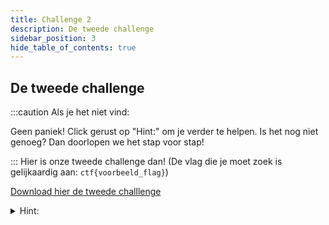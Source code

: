 ```yaml
---
title: Challenge 2
description: De tweede challenge
sidebar_position: 3
hide_table_of_contents: true
---
```


## De tweede challenge
:::caution Als je het niet vind:

Geen paniek! Click gerust op "Hint:" om je verder te helpen.
Is het nog niet genoeg? Dan doorlopen we het stap voor stap!

:::
Hier is onze tweede challenge dan!
(De vlag die je moet zoek is gelijkaardig aan: ``ctf{voorbeeld_flag}``)

[Download hier de tweede challlenge](./assets/challenge2.txt)

<details>
    <summary>Hint:</summary>
    <div>
        <div>Alles van de warmup zit hierin samen.</div>
        <br/>
        <details>
            <summary>Antwoord:</summary>
            <div>
                <div>Het is een .gif file opgeslaan als .txt en daarna geëncodeerd naar hex en dan naar base64!</div>
                <br/>
                <details>
                <summary>De vlag:</summary>
                <div>
                    <p>Eens je deze decodeert van base64 en dan van hex & daarna opslaat als .gif vind je de vlag:</p>
                    <p>ctf&#123;is_dit_een_ctf_vlag?&#125;</p>
                </div>
                </details>
            </div>
        </details>
  </div>
</details>